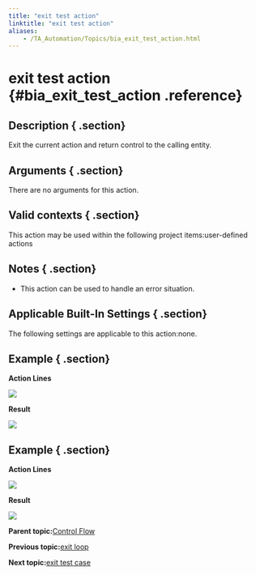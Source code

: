 ```yaml
--- 
title: "exit test action"
linktitle: "exit test action"
aliases: 
    - /TA_Automation/Topics/bia_exit_test_action.html
---
```

# exit test action {#bia_exit_test_action .reference}

## Description { .section}

Exit the current action and return control to the calling entity.

## Arguments { .section}

There are no arguments for this action.

## Valid contexts { .section}

This action may be used within the following project items:user-defined actions

## Notes { .section}

-   This action can be used to handle an error situation.


## Applicable Built-In Settings { .section}

The following settings are applicable to this action:none.

## Example { .section}

**Action Lines**

![](../Images/bia_exit_test_action_pgm.png)

**Result**

![](../Images/bia_exit_test_action_res.png)

## Example { .section}

**Action Lines**

![](../Images/bia_exit_test_action_ta4vs_pgm.png)

**Result**

![](../Images/bia_exit_test_action_ta4vs_res.png)

**Parent topic:**[Control Flow](../../TA_Automation/Topics/bia_Control_flow.html)

**Previous topic:**[exit loop](../../TA_Automation/Topics/bia_exit_loop.html)

**Next topic:**[exit test case](../../TA_Automation/Topics/bia_exit_test_case.html)

